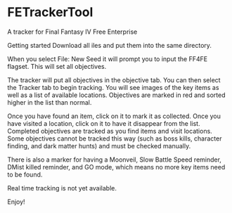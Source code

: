 # FETrackerTool
A tracker for Final Fantasy IV Free Enterprise

Getting started
Download all iles and put them into the same directory.

When you select File: New Seed it will prompt you to input the FF4FE flagset.  This will set all objectives.

The tracker will put all objectives in the objective tab.  You can then select the Tracker tab to begin tracking.
You will see images of the key items as well as a list of available locations. Objectives are marked in red and sorted higher in the list than normal.

Once you have found an item, click on it to mark it as collected.  Once you have visited a location, click on it to have it disappear from the list.
Completed objectives are tracked as you find items and visit locations.  
Some objectives cannot be tracked this way (such as boss kills, character finding, and dark matter hunts) and must be checked manually.

There is also a marker for having a Moonveil, Slow Battle Speed reminder, DMist killed reminder, and GO mode, which means no more key items need to be found.

Real time tracking is not yet available.

Enjoy!
